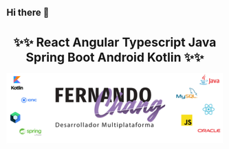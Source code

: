## Hi there 👋

<!--
**Yucsan/Yucsan** is a ✨ _special_ ✨ repository because its `README.md` (this file) appears on your GitHub profile.

Here are some ideas to get you started:

- 🔭 I’m currently working on ...
- 🌱 I’m currently learning ...
- 👯 I’m looking to collaborate on ...
- 🤔 I’m looking for help with ...
- 💬 Ask me about ...
- 📫 How to reach me: ...
- 😄 Pronouns: ...
- ⚡ Fun fact: ...
-->
<div align="center">
<h1 align="center">✨✨ React Angular Typescript Java Spring Boot Android Kotlin ✨✨</h1>
<!-- <h2>✨ _special_ ✨ </h2>  --> 
</div>
<img src="https://github.com/Yucsan/Yucsan/blob/main/portada.jpg?raw=true" >

